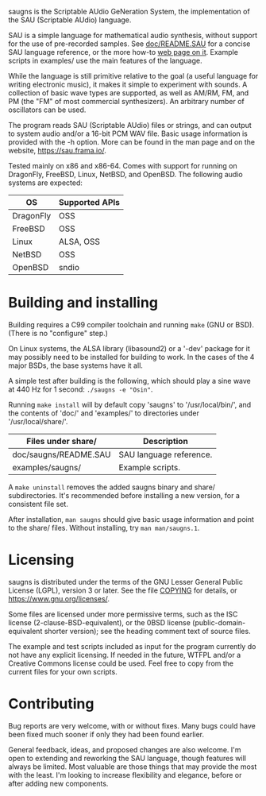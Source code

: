 saugns is the Scriptable AUdio GeNeration System,
the implementation of the SAU (Scriptable AUdio) language.

SAU is a simple language for mathematical audio synthesis,
without support for the use of pre-recorded samples.
See [doc/README.SAU](doc/README.SAU) for a concise SAU language reference,
or the more how-to [web page on it](https://sau.frama.io/language.html).
Example scripts in examples/ use the main features of
the language.

While the language is still primitive relative to the
goal (a useful language for writing electronic music),
it makes it simple to experiment with sounds.
A collection of basic wave types are supported, as well
as AM/RM, FM, and PM (the "FM" of most commercial synthesizers).
An arbitrary number of oscillators can be used.

The program reads SAU (Scriptable AUdio) files or strings,
and can output to system audio and/or a 16-bit PCM WAV file.
Basic usage information is provided with the -h option. More
can be found in the man page and on the website,
<https://sau.frama.io/>.

Tested mainly on x86 and x86-64. Comes with support for
running on DragonFly, FreeBSD, Linux, NetBSD, and OpenBSD.
The following audio systems are expected:

| OS        | Supported APIs  |
| -         | -               |
| DragonFly | OSS             |
| FreeBSD   | OSS             |
| Linux     | ALSA, OSS       |
| NetBSD    | OSS             |
| OpenBSD   | sndio           |

Building and installing
=======================

Building requires a C99 compiler toolchain and
running `make` (GNU or BSD). (There is no "configure" step.)

On Linux systems, the ALSA library (libasound2) or a '-dev' package
for it may possibly need to be installed for building to work.
In the cases of the 4 major BSDs, the base systems have it all.

A simple test after building is the following, which should
play a sine wave at 440 Hz for 1 second: `./saugns -e "Osin"`.

Running `make install` will by default copy 'saugns' to '/usr/local/bin/',
and the contents of 'doc/' and 'examples/' to
directories under '/usr/local/share/'.

| Files under share/    | Description               |
| -                     | -                         |
| doc/saugns/README.SAU | SAU language reference.   |
| examples/saugns/      | Example scripts.          |

A `make uninstall` removes the added saugns binary and share/ subdirectories.
It's recommended before installing a new version, for a consistent file set.

After installation, `man saugns` should give basic usage information and
point to the share/ files. Without installing, try `man man/saugns.1`.

Licensing
=========

saugns is distributed under the terms of the GNU Lesser General
Public License (LGPL), version 3 or later. See the file [COPYING](COPYING)
for details, or <https://www.gnu.org/licenses/>.

Some files are licensed under more permissive terms, such as
the ISC license (2-clause-BSD-equivalent), or
the 0BSD license (public-domain-equivalent shorter version);
see the heading comment text of source files.

The example and test scripts included as input for the program
currently do not have any explicit licensing. If needed in the
future, WTFPL and/or a Creative Commons license could be used.
Feel free to copy from the current files for your own scripts.

Contributing
============

Bug reports are very welcome, with or without fixes. Many bugs
could have been fixed much sooner if only they had been found earlier.

General feedback, ideas, and proposed changes are also welcome. I'm
open to extending and reworking the SAU language, though features will
always be limited. Most valuable are those things that may provide the
most with the least. I'm looking to increase flexibility and elegance,
before or after adding new components.
